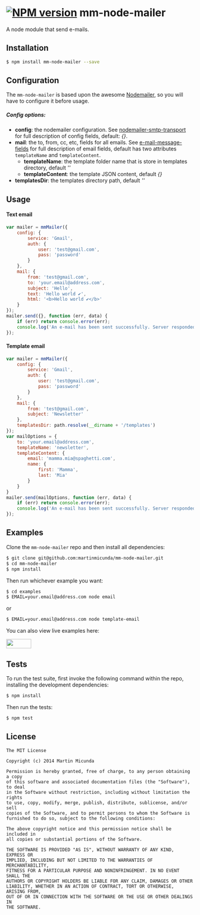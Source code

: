 [![NPM version](https://badge.fury.io/js/mm-node-mailer.svg)](http://badge.fury.io/js/mm-node-mailer)
mm-node-mailer
==============

A node module that send e-mails.

## Installation

```bash
$ npm install mm-node-mailer --save
```

## Configuration
The `mm-node-mailer` is based upon the awesome [Nodemailer](https://github.com/andris9/Nodemailer), so you will have to configure it before usage.

##### Config options:
* **config**: the nodemailer configuration. See [nodemailer-smtp-transport](https://github.com/andris9/nodemailer-smtp-transport) for full description of config fields, default: _{}_.
* **mail**: the to, from, cc, etc, fields for all emails. See [e-mail-message-fields](https://github.com/andris9/Nodemailer#e-mail-message-fields) for full description of email fields, default has two attributes `templateName` and `templateContent`.
    * **templateName**: the template folder name that is store in templates directory, default _''_
    * **templateContent**: the template JSON content, default _{}_
* **templatesDir**: the templates directory path, default _''_

## Usage

#### Text email
```js
var mailer = mmMailer({
    config: {
        service: 'Gmail',
        auth: {
            user: 'test@gmail.com',
            pass: 'password'
        }
    },
    mail: {
        from: 'test@gmail.com',
        to: 'your.email@address.com',
        subject: 'Hello',
        text: 'Hello world ✔',
        html: '<b>Hello world ✔</b>'
    }
});
mailer.send({}, function (err, data) {
    if (err) return console.error(err);
    console.log('An e-mail has been sent successfully. Server responded with "' + data + '"');
});
```

#### Template email
```js
var mailer = mmMailer({
    config: {
        service: 'Gmail',
        auth: {
            user: 'test@gmail.com',
            pass: 'password'
        }
    },
    mail: {
        from: 'test@gmail.com',
        subject: 'Newsletter'
    },
    templatesDir: path.resolve(__dirname + '/templates')
});
var mailOptions = {
    to: 'your.email@address.com',
    templateName: 'newsletter',
    templateContent: {
        email: 'mamma.mia@spaghetti.com',
        name: {
            first: 'Mamma',
            last: 'Mia'
        }
    }
}
mailer.send(mailOptions, function (err, data) {
    if (err) return console.error(err);
    console.log('An e-mail has been sent successfully. Server responded with "' + data + '"');
});
```

## Examples
Clone the `mm-node-mailer` repo and then install all dependencies:
```bash
$ git clone git@github.com:martinmicunda/mm-node-mailer.git 
$ cd mm-node-mailer
$ npm install 
```

Then run whichever example you want:
```bash
$ cd examples
$ EMAIL=your.email@address.com node email 
```
or
```bash
$ EMAIL=your.email@address.com node template-email 
```
You can also view live examples here:

<a href="http://runnable.com/U-JRNyWPTT5A010Y/mm-node-mailer-example-for-node-js-nodemailer-email-and-email-templates" target="_blank"><img src="https://runnable.com/external/styles/assets/runnablebtn.png" style="width:67px;height:25px;"></a>

## Tests
To run the test suite, first invoke the following command within the repo, installing the development dependencies:

```bash
$ npm install
```

Then run the tests:

```bash
$ npm test
```

## License

    The MIT License
    
    Copyright (c) 2014 Martin Micunda  

    Permission is hereby granted, free of charge, to any person obtaining a copy
    of this software and associated documentation files (the "Software"), to deal
    in the Software without restriction, including without limitation the rights
    to use, copy, modify, merge, publish, distribute, sublicense, and/or sell
    copies of the Software, and to permit persons to whom the Software is
    furnished to do so, subject to the following conditions:
    
    The above copyright notice and this permission notice shall be included in
    all copies or substantial portions of the Software.
    
    THE SOFTWARE IS PROVIDED "AS IS", WITHOUT WARRANTY OF ANY KIND, EXPRESS OR
    IMPLIED, INCLUDING BUT NOT LIMITED TO THE WARRANTIES OF MERCHANTABILITY,
    FITNESS FOR A PARTICULAR PURPOSE AND NONINFRINGEMENT. IN NO EVENT SHALL THE
    AUTHORS OR COPYRIGHT HOLDERS BE LIABLE FOR ANY CLAIM, DAMAGES OR OTHER
    LIABILITY, WHETHER IN AN ACTION OF CONTRACT, TORT OR OTHERWISE, ARISING FROM,
    OUT OF OR IN CONNECTION WITH THE SOFTWARE OR THE USE OR OTHER DEALINGS IN
    THE SOFTWARE.
